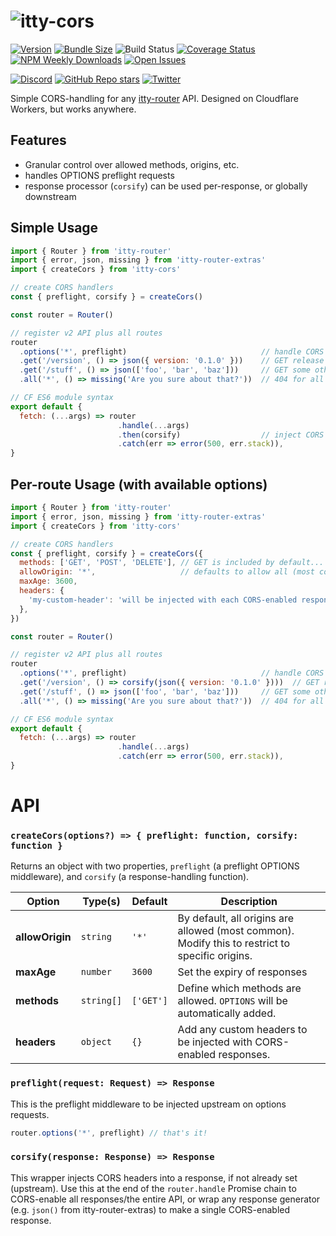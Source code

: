 # ![itty-cors](https://user-images.githubusercontent.com/865416/193479569-da9e4d63-cd0e-44da-ab00-43322bf4cd51.png)

[![Version](https://img.shields.io/npm/v/itty-cors.svg?style=flat-square)](https://npmjs.com/package/itty-cors)
[![Bundle Size](https://img.shields.io/bundlephobia/minzip/itty-cors?style=flat-square)](https://bundlephobia.com/result?p=itty-cors)
![Build Status](https://img.shields.io/github/workflow/status/kwhitley/itty-cors/build?style=flat-square)
[![Coverage Status](https://img.shields.io/coveralls/github/kwhitley/itty-cors/v0.x?style=flat-square)](https://coveralls.io/github/kwhitley/itty-cors?branch=v0.x)
[![NPM Weekly Downloads](https://img.shields.io/npm/dw/itty-cors?style=flat-square)](https://npmjs.com/package/itty-cors)
[![Open Issues](https://img.shields.io/github/issues/kwhitley/itty-cors?style=flat-square)](https://github.com/kwhitley/itty-cors/issues)

[![Discord](https://img.shields.io/discord/832353585802903572?style=flat-square)](https://discord.com/channels/832353585802903572)
[![GitHub Repo stars](https://img.shields.io/github/stars/kwhitley/itty-cors?style=social)](https://github.com/kwhitley/itty-cors)
[![Twitter](https://img.shields.io/twitter/follow/kevinrwhitley.svg?style=social&label=Follow)](https://www.twitter.com/kevinrwhitley)

Simple CORS-handling for any [itty-router](https://npmjs.com/package/itty-router) API.  Designed on Cloudflare Workers, but works anywhere.

## Features
- Granular control over allowed methods, origins, etc.
- handles OPTIONS preflight requests
- response processor (`corsify`) can be used per-response, or globally downstream

## Simple Usage
```js
import { Router } from 'itty-router'
import { error, json, missing } from 'itty-router-extras'
import { createCors } from 'itty-cors'

// create CORS handlers
const { preflight, corsify } = createCors()

const router = Router()

// register v2 API plus all routes
router
  .options('*', preflight)                              // handle CORS preflight/OPTIONS requests
  .get('/version', () => json({ version: '0.1.0' }))    // GET release version
  .get('/stuff', () => json(['foo', 'bar', 'baz']))     // GET some other random stuff
  .all('*', () => missing('Are you sure about that?'))  // 404 for all else

// CF ES6 module syntax
export default {
  fetch: (...args) => router
                        .handle(...args)
                        .then(corsify)                  // inject CORS headers in all responses
                        .catch(err => error(500, err.stack)),
}
```

## Per-route Usage (with available options)
```js
import { Router } from 'itty-router'
import { error, json, missing } from 'itty-router-extras'
import { createCors } from 'itty-cors'

// create CORS handlers
const { preflight, corsify } = createCors({
  methods: ['GET', 'POST', 'DELETE'], // GET is included by default... omit this if only using GET
  allowOrigin: '*',                   // defaults to allow all (most common).  Restrict if needed.
  maxAge: 3600,
  headers: {
    'my-custom-header': 'will be injected with each CORS-enabled response',
  },
})

const router = Router()

// register v2 API plus all routes
router
  .options('*', preflight)                              // handle CORS preflight/OPTIONS requests
  .get('/version', () => corsify(json({ version: '0.1.0' })))  // GET release version (CORS-enabled)
  .get('/stuff', () => json(['foo', 'bar', 'baz']))     // GET some other random stuff (no CORS allowed)
  .all('*', () => missing('Are you sure about that?'))  // 404 for all else

// CF ES6 module syntax
export default {
  fetch: (...args) => router
                        .handle(...args)
                        .catch(err => error(500, err.stack)),
}
```

# API

### `createCors(options?) => { preflight: function, corsify: function }`
Returns an object with two properties, `preflight` (a preflight OPTIONS middleware), and `corsify` (a response-handling function).

| Option | Type(s) | Default | Description |
| --- | --- | --- | --- |
| **allowOrigin** | `string` | `'*'` | By default, all origins are allowed (most common).  Modify this to restrict to specific origins.
| **maxAge** | `number` | `3600` | Set the expiry of responses
| **methods** | `string[]` | `['GET']` | Define which methods are allowed.  `OPTIONS` will be automatically added.
| **headers** | `object` | `{}` | Add any custom headers to be injected with CORS-enabled responses.

### `preflight(request: Request) => Response`
This is the preflight middleware to be injected upstream on options requests.
```js
router.options('*', preflight) // that's it!
```

### `corsify(response: Response) => Response`
This wrapper injects CORS headers into a response, if not already set (upstream).  Use this at the end of the `router.handle` Promise chain to CORS-enable all responses/the entire API, or wrap any response generator (e.g. `json()` from itty-router-extras) to make a single CORS-enabled response.
